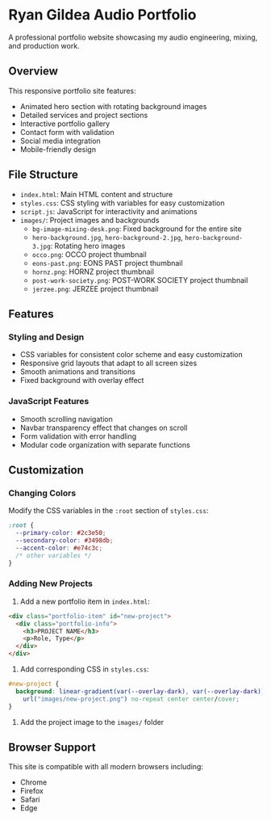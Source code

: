 # Ryan Gildea Audio Portfolio

A professional portfolio website showcasing my audio engineering, mixing, and production work.

## Overview

This responsive portfolio site features:

- Animated hero section with rotating background images
- Detailed services and project sections
- Interactive portfolio gallery
- Contact form with validation
- Social media integration
- Mobile-friendly design

## File Structure

- `index.html`: Main HTML content and structure
- `styles.css`: CSS styling with variables for easy customization
- `script.js`: JavaScript for interactivity and animations
- `images/`: Project images and backgrounds
  - `bg-image-mixing-desk.png`: Fixed background for the entire site
  - `hero-background.jpg`, `hero-background-2.jpg`, `hero-background-3.jpg`: Rotating hero images
  - `occo.png`: OCCO project thumbnail
  - `eons-past.png`: EONS PAST project thumbnail
  - `hornz.png`: HORNZ project thumbnail
  - `post-work-society.png`: POST-WORK SOCIETY project thumbnail
  - `jerzee.png`: JERZEE project thumbnail

## Features

### Styling and Design

- CSS variables for consistent color scheme and easy customization
- Responsive grid layouts that adapt to all screen sizes
- Smooth animations and transitions
- Fixed background with overlay effect

### JavaScript Features

- Smooth scrolling navigation
- Navbar transparency effect that changes on scroll
- Form validation with error handling
- Modular code organization with separate functions

## Customization

### Changing Colors

Modify the CSS variables in the `:root` section of `styles.css`:

```css
:root {
  --primary-color: #2c3e50;
  --secondary-color: #3498db;
  --accent-color: #e74c3c;
  /* other variables */
}
```

### Adding New Projects

1. Add a new portfolio item in `index.html`:

```html
<div class="portfolio-item" id="new-project">
  <div class="portfolio-info">
    <h3>PROJECT NAME</h3>
    <p>Role, Type</p>
  </div>
</div>
```

1. Add corresponding CSS in `styles.css`:

```css
#new-project {
  background: linear-gradient(var(--overlay-dark), var(--overlay-dark)),
    url("images/new-project.png") no-repeat center center/cover;
}
```

1. Add the project image to the `images/` folder

## Browser Support

This site is compatible with all modern browsers including:

- Chrome
- Firefox
- Safari
- Edge
